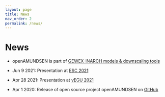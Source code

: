 ```yaml
---
layout: page
title: News
nav_order: 2
permalink: /news/
---
```


# News

- openAMUNDSEN is part of [GEWEX-INARCH models & downscaling tools](https://inarch.usask.ca/science-basins/models-downscaling-tools.php)

- Jun 9 2021: Presentation at [ESC 2021](https://www.easternsnow.org/esc-2021)

- Apr 28 2021: Presentation at [vEGU 2021](https://presentations.copernicus.org/EGU21/EGU21-9101_presentation.pdf)

- Apr 1 2020: Release of open source project openAMUNDSEN on [GitHub](https://github.com/openamundsen/openamundsen)
